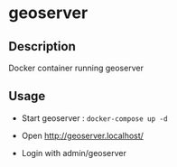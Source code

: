 
# geoserver

## Description

Docker container running geoserver

## Usage

* Start geoserver : `docker-compose up -d`

* Open http://geoserver.localhost/

* Login with admin/geoserver


